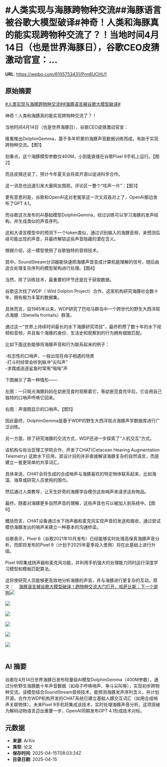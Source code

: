 # #人类实现与海豚跨物种交流##海豚语言被谷歌大模型破译#神奇！人类和海豚真的能实现跨物种交流了？！当地时间4月14日（也是世界海豚日），谷歌CEO皮猜激动官宣：...

**URL**: https://weibo.com/6105753431/Pnn6UCHU1

## 原始摘要

<a href="https://m.weibo.cn/search?containerid=231522type%3D1%26t%3D10%26q%3D%23%E4%BA%BA%E7%B1%BB%E5%AE%9E%E7%8E%B0%E4%B8%8E%E6%B5%B7%E8%B1%9A%E8%B7%A8%E7%89%A9%E7%A7%8D%E4%BA%A4%E6%B5%81%23&amp;extparam=%23%E4%BA%BA%E7%B1%BB%E5%AE%9E%E7%8E%B0%E4%B8%8E%E6%B5%B7%E8%B1%9A%E8%B7%A8%E7%89%A9%E7%A7%8D%E4%BA%A4%E6%B5%81%23" data-hide=""><span class="surl-text">#人类实现与海豚跨物种交流#</span></a><a href="https://m.weibo.cn/search?containerid=231522type%3D1%26t%3D10%26q%3D%23%E6%B5%B7%E8%B1%9A%E8%AF%AD%E8%A8%80%E8%A2%AB%E8%B0%B7%E6%AD%8C%E5%A4%A7%E6%A8%A1%E5%9E%8B%E7%A0%B4%E8%AF%91%23&amp;extparam=%23%E6%B5%B7%E8%B1%9A%E8%AF%AD%E8%A8%80%E8%A2%AB%E8%B0%B7%E6%AD%8C%E5%A4%A7%E6%A8%A1%E5%9E%8B%E7%A0%B4%E8%AF%91%23" data-hide=""><span class="surl-text">#海豚语言被谷歌大模型破译#</span></a><br><br>神奇！人类和海豚真的能实现跨物种交流了？！<br><br>当地时间4月14日（也是世界海豚日），谷歌CEO皮猜激动官宣：<br><br>隆重推出DolphinGemma，基于多年积累的海豚声音数据训练而成，有助于实现跨物种交流。【图1】  <br><br>划重点，这个海豚模型参数仅400M，小到能直接在谷歌Pixel 9手机上运行。【图2】  <br><br>而且皮猜还说了，预计今年夏天会将其开源以促进科学合作。<br><br>这一消息也迅速引来大量网友围观，评论区一整个“哇声一片”：【图3】  <br><br>更有意思的是，谷歌和OpenAI这对老冤家这一次又双叒对上了，OpenAI那边发布了GPT 4.1。<br><br>而谷歌这次发布的AI基础模型DolphinGemma，经过训练可以学习海豚的发声结构，并生成类似的声音序列。<br><br>这和大语言模型中的预测下一个token类似，通过识别输入的海豚音频，来预测后续可能出现的声音，并最终解锁这些声音隐藏的潜在含义。<br><br>根据介绍，这一模型使用了谷歌独特的音频技术。<br><br>其中，SoundStream分词器能快速把海豚声音变成计算机能理解的信号，随后由适合处理复杂序列的模型架构进行处理。【图4】  <br><br>当然，除了训练技术，最重要的环节还是在于获取数据。<br><br>谷歌这次找了WDP（ Wild Dolphin Project）合作，这家机构研究海豚社会数十年，拥有极为丰富的数据集。<br><br>具体而言，自1985年以来，WDP研究了巴哈马群岛中一个跨世代的野生大西洋斑点海豚（Stenella frontalis）群落。<br><br>通过这一“世界上持续时间最长的水下海豚研究项目”，最终积攒了数十年的水下视频和音频，并且每个海豚的身份、生活史和观察到的行为拥有细致匹配。<br><br>比如下面这些能够将海豚声音和行为联系起来的例子：<br><br>-标志性的口哨声，一般出现在母子相遇的场景  <br>-打斗时经常会听到脉冲“尖叫声”  <br>-求偶或追逐鲨鱼时常用“嗡嗡”声  <br><br>下图展示了第一种情形——<br><br>左图：一只斑点海豚妈妈在幼崽觅食时观察着它，等幼崽觅食完毕后，它会用自己独特的口哨声呼唤它回来。<br><br>右图：声谱图显示的口哨声。【图5】  <br><br>因此最终，DolphinGemma是基于WDP的野生大西洋斑点海豚声学数据库进行广泛训练。<br><br>另一方面，除了研究海豚的交流方式，WDP还进一步探索了“人机交互”方式。<br><br>该机构与佐治亚理工学院合作，开发了CHAT(Cetacean Hearing Augmentation Telemetry) 这款水下应用，其设计目的并非直接解读海豚复杂的自然语言，而是建立一套更简单的共享词汇。<br><br>具体来说，CHAT会将生成的合成哨声与海豚喜欢的特定物体联系起来，比如海藻、海草或研究人员使用的围巾。<br><br>然后通过人类教导，让天生好奇的海豚学会模仿这些哨声来请求这些物品。<br><br>最终，随着对海豚更多自然声音的理解，这些声音也可以被加入到系统中。【图6】<br> <br>概括而言，CHAT设备通过水下扬声器和麦克风实现声音的发送和接收，通过尝试模仿海豚发出的哨声来建立一种基本的沟通桥梁。<br><br>谷歌表示，Pixel 6（谷歌2021年10月发布）已经能够实时处理高保真海豚声音分析，而即将发布的Pixel 9（计划于2025年夏季投入使用）将在此基础上进行升级。<br><br>Pixel 9将集成扬声器和麦克风功能，并利用手机强大的处理能力同时运行深度学习模型和模板匹配算法。<br><br>这将使研究人员能够更高效地分析海豚的声音，并与海豚进行更复杂的互动。原文：<a href="https://weibo.cn/sinaurl?u=https%3A%2F%2Fmp.weixin.qq.com%2Fs%2FxQd5seLmeAATpulPSv5Ljw" data-hide=""><span class="url-icon"><img style="width: 1rem;height: 1rem" src="https://h5.sinaimg.cn/upload/2015/09/25/3/timeline_card_small_web_default.png" referrerpolicy="no-referrer"></span><span class="surl-text">海豚语言被谷歌大模型破译！跨物种交流大门打开，哈萨比斯：下一个是狗</span></a><img style="" src="https://tvax3.sinaimg.cn/large/006Fd7o3gy1i0hhfiq3arj30r00k0wph.jpg" referrerpolicy="no-referrer"><br><br><img style="" src="https://tvax1.sinaimg.cn/large/006Fd7o3gy1i0hhihgrnxj30k00mwqbw.jpg" referrerpolicy="no-referrer"><br><br><img style="" src="https://tvax2.sinaimg.cn/large/006Fd7o3gy1i0hhill6rfg30hd09lb2a.gif" referrerpolicy="no-referrer"><br><br><img style="" src="https://tvax2.sinaimg.cn/large/006Fd7o3gy1i0hhin38knj30zk0it0zj.jpg" referrerpolicy="no-referrer"><br><br><img style="" src="https://tvax3.sinaimg.cn/large/006Fd7o3gy1i0hhioogtvj30zi0k0gyt.jpg" referrerpolicy="no-referrer"><br><br><img style="" src="https://tvax4.sinaimg.cn/large/006Fd7o3gy1i0hhiq4xq8j30zk0fywq4.jpg" referrerpolicy="no-referrer"><br><br>

## AI 摘要

谷歌在4月14日世界海豚日发布轻量级AI模型DolphinGemma（400M参数），通过分析野生海豚数十年声音数据（如母子呼唤哨声、争斗尖叫等），实现初步跨物种交流。该模型结合SoundStream音频技术，能预测海豚发声序列含义，并计划开源。合作方WDP机构开发的CHAT系统已建立基础人豚交互词汇（如用合成哨声关联物体）。未来Pixel 9手机将集成该技术，实时处理海豚声音分析。这项突破为解码动物语言迈出重要一步，OpenAI同期发布GPT 4.1形成技术对标。

## 元数据

- **来源**: ArXiv
- **类型**: 论文
- **保存时间**: 2025-04-15T08:03:24Z
- **目录日期**: 2025-04-15
